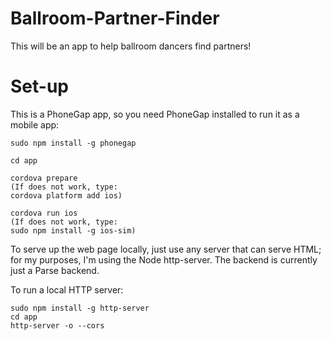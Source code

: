 # Ballroom-Partner-Finder

This will be an app to help ballroom dancers find partners!

# Set-up

This is a PhoneGap app, so you need PhoneGap installed to run it as a mobile app:

```
sudo npm install -g phonegap

cd app

cordova prepare 
(If does not work, type:
cordova platform add ios)

cordova run ios
(If does not work, type:
sudo npm install -g ios-sim)
```

To serve up the web page locally, just use any server that can serve HTML; for my purposes, I'm using the Node http-server.  The backend is currently just a Parse backend.

To run a local HTTP server:

```
sudo npm install -g http-server
cd app
http-server -o --cors
```
